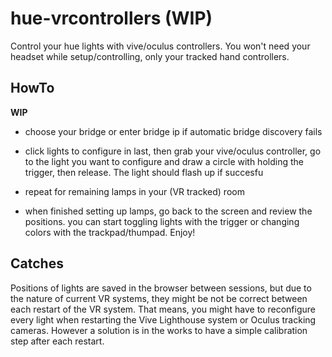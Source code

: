 # hue-vrcontrollers (WIP)
Control your hue lights with vive/oculus controllers.
You won't need your headset while setup/controlling, only your tracked hand controllers.

## HowTo
**WIP**
- choose your bridge or enter bridge ip if automatic bridge discovery fails

- click lights to configure in last, then grab your vive/oculus controller, go to the light you want to configure and draw a circle with holding the trigger, then release. The light should flash up if succesfu

- repeat for remaining lamps in your (VR tracked) room

- when finished setting up lamps, go back to the screen and review the positions. you can start toggling lights with the trigger or changing colors with the trackpad/thumpad. Enjoy!


## Catches
Positions of lights are saved in the browser between sessions, but due to the nature of current VR systems, they might be not be correct between each restart of the VR system. That means, you might have to reconfigure every light when restarting the Vive Lighthouse system or Oculus tracking cameras. However a solution is in the works to have a simple calibration step after each restart.
